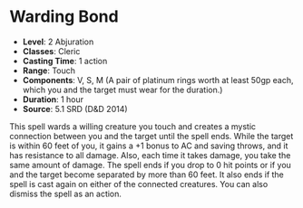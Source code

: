 # Warding Bond

- **Level**: 2 Abjuration
- **Classes**: Cleric
- **Casting Time**: 1 action
- **Range**: Touch
- **Components**: V, S, M (A pair of platinum rings worth at least 50gp each, which you and the target must wear for the duration.)
- **Duration**: 1 hour
- **Source**: 5.1 SRD (D&D 2014)

This spell wards a willing creature you touch and creates a mystic connection between you and the target until the spell ends. While the target is within 60 feet of you, it gains a +1 bonus to AC and saving throws, and it has resistance to all damage. Also, each time it takes damage, you take the same amount of damage. The spell ends if you drop to 0 hit points or if you and the target become separated by more than 60 feet. It also ends if the spell is cast again on either of the connected creatures. You can also dismiss the spell as an action.

